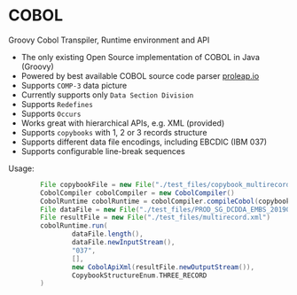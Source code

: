 # COBOL

Groovy Cobol Transpiler, Runtime environment and API

- The only existing Open Source implementation of COBOL in Java (Groovy)
- Powered by best available COBOL source code parser [proleap.io](https://github.com/uwol/proleap-cobol-parser)
- Supports `COMP-3` data picture
- Currently supports only `Data Section Division`
- Supports `Redefines`
- Supports `Occurs`
- Works great with hierarchical APIs, e.g. XML (provided)
- Supports `copybooks` with 1, 2 or 3 records structure
- Supports different data file encodings, including EBCDIC (IBM 037)
- Supports configurable line-break sequences

Usage:

```groovy
        File copybookFile = new File("./test_files/copybook_multirecord.cbl")
        CobolCompiler cobolCompiler = new CobolCompiler()
        CobolRuntime cobolRuntime = cobolCompiler.compileCobol(copybookFile.getText(), FIXED)
        File dataFile = new File("./test_files/PROD_SG_DCDDA_EMBS_20190905.TXT")
        File resultFile = new File("./test_files/multirecord.xml")
        cobolRuntime.run(
                dataFile.length(),
                dataFile.newInputStream(),
                "037",
                [],
                new CobolApiXml(resultFile.newOutputStream()),
                CopybookStructureEnum.THREE_RECORD
        )
```